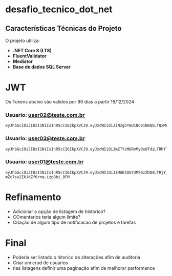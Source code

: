 # desafio_tecnico_dot_net

## Características Técnicas do Projeto

O projeto utiliza:

- **.NET Core 8 (LTS)**
- **FluentValidator**
- **Mediator**
- **Base de dados SQL Server**

# JWT
Os Tokens abaixo são validos por 90 dias a partir 19/12/2024

 ### Usuario: user02@teste.com.br

 ```
 eyJhbGciOiJIUzI1NiIsInR5cCI6IkpXVCJ9.eyJzdWIiOiJiNzg5YmU1NC01NmQ5LTQxMWUtOTI3ZS0zNDMxYTEwZWY5ZmQiLCJlbWFpbCI6InVzZXIwMkB0ZXN0ZS5jb20uYnIiLCJ1bmlxdWVfbmFtZSI6InVzZXIwMkB0ZXN0ZS5jb20uYnIiLCJleHAiOjE3NDIzNTU4NjQsImlzcyI6ImVjbGlwc2V3b3JrcyIsImF1ZCI6ImVjbGlwc2V3b3JrcyJ9.TMVqfBELHZS2f7FhKFlYWgIEVrXv2yxNzZ2raLdqqv8
 
 ```
 ### Usuario: user03@teste.com.br
  ```
  eyJhbGciOiJIUzI1NiIsInR5cCI6IkpXVCJ9.eyJzdWIiOiJmZTYzMGRmMy0xOTdiLTRhYTUtYjZmZC01NWUzNGNiMjBkNTQiLCJlbWFpbCI6InVzZXIwM0B0ZXN0ZS5jb20uYnIiLCJ1bmlxdWVfbmFtZSI6InVzZXIwM0B0ZXN0ZS5jb20uYnIiLCJleHAiOjE3NDIzNTU4NjUsImlzcyI6ImVjbGlwc2V3b3JrcyIsImF1ZCI6ImVjbGlwc2V3b3JrcyJ9.NQZgSBk5SWnTIE15RAO5Hp2T7eZAyJmYDiGl30oB7sg
 ```

 ### Usuario: user01@teste.com.br
  ```
  eyJhbGciOiJIUzI1NiIsInR5cCI6IkpXVCJ9.eyJzdWIiOiJiMGE3OGY3MS0zZDQ4LTRjYjAtOGFkNC02ZWFiMTc0NDU5MjgiLCJlbWFpbCI6InVzZXIwMUB0ZXN0ZS5jb20uYnIiLCJ1bmlxdWVfbmFtZSI6InVzZXIwMUB0ZXN0ZS5jb20uYnIiLCJleHAiOjE3NDIzNTU4NjUsImlzcyI6ImVjbGlwc2V3b3JrcyIsImF1ZCI6ImVjbGlwc2V3b3JrcyJ9.fOTX_e3Mw4gwra-mZc7su2ZkJdZf6rnq-izpBbi_BFM
 ```
 
 
 # Refinamento
 
 - Adicionar a opção de listagem de historico?
 - COmentarios teria algum limite?
 - Criação de algum tipo de notificacao de projetos e tarefas
 
 
 
 # Final
 
 - Poderia ser listado o hitorico de alterações afim de auditoria
 - Criar um crud de usuarios
 - nas listagens definir uma paginação afim de melhorar performance